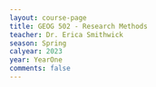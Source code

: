 ```yaml
---
layout: course-page
title: GEOG 502 - Research Methods
teacher: Dr. Erica Smithwick
season: Spring
calyear: 2023
year: YearOne
comments: false
---
```

